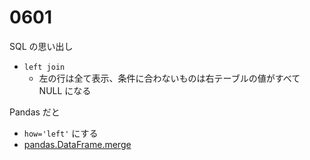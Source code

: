 # 0601

SQL の思い出し
- `left join`
  - 左の行は全て表示、条件に合わないものは右テーブルの値がすべて NULL になる

Pandas だと

- `how='left'` にする
- [pandas.DataFrame.merge](https://pandas.pydata.org/pandas-docs/stable/reference/api/pandas.DataFrame.merge.html)